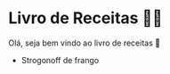 # Livro de Receitas :man_cook:

Olá, seja bem vindo ao livro de receitas :wave:

- Strogonoff de frango  

